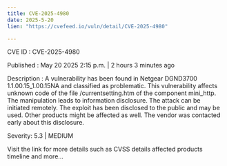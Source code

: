 ```yaml
---
title: CVE-2025-4980
date: 2025-5-20
lien: "https://cvefeed.io/vuln/detail/CVE-2025-4980"

---
```


CVE ID : CVE-2025-4980

Published :  May 20
2025
2:15 p.m. | 2 hours
3 minutes ago

Description : A vulnerability has been found in Netgear DGND3700 1.1.00.15_1.00.15NA and classified as problematic. This vulnerability affects unknown code of the file /currentsetting.htm of the component mini_http. The manipulation leads to information disclosure. The attack can be initiated remotely. The exploit has been disclosed to the public and may be used. Other products might be affected as well. The vendor was contacted early about this disclosure.

Severity: 5.3 | MEDIUM

Visit the link for more details
such as CVSS details
affected products
timeline
and more...
